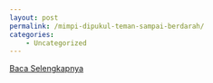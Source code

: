 ```yaml
---
layout: post
permalink: /mimpi-dipukul-teman-sampai-berdarah/
categories:
    - Uncategorized
---
```


[Baca Selengkapnya](/09)